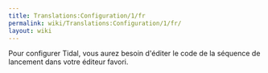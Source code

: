 ```yaml
---
title: Translations:Configuration/1/fr
permalink: wiki/Translations:Configuration/1/fr/
layout: wiki
---
```


Pour configurer Tidal, vous aurez besoin d'éditer le code de la séquence
de lancement dans votre éditeur favori.
